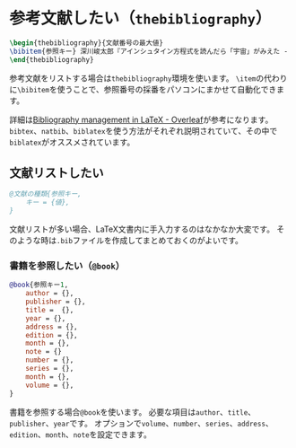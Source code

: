 # 参考文献したい（``thebibliography``）

```latex
\begin{thebibliography}{文献番号の最大値}
\bibitem{参照キー} 深川峻太郎『アインシュタイン方程式を読んだら「宇宙」がみえた - ガチンコ相対性理論』講談社（2021年5月21日）
\end{thebibliography}
```

参考文献をリストする場合は``thebibliography``環境を使います。
``\item``の代わりに``\bibitem``を使うことで、参照番号の採番をパソコンにまかせて自動化できます。

詳細は[Bibliography management in LaTeX - Overleaf](https://www.overleaf.com/learn/latex/Bibliography_management_in_LaTeX)が参考になります。
``bibtex``、``natbib``、``biblatex``を使う方法がそれぞれ説明されていて、その中で``biblatex``がオススメされています。



## 文献リストしたい

```bib
@文献の種類{参照キー,
    キー = {値},
}
```

文献リストが多い場合、LaTeX文書内に手入力するのはなかなか大変です。
そのような時は``.bib``ファイルを作成してまとめておくのがよいです。

### 書籍を参照したい（``@book``）

```bibtex
@book{参照キー1,
    author = {},
    publisher = {},
    title =  {},
    year = {},
    address = {},
    edition = {},
    month = {},
    note = {}
    number = {},
    series = {},
    month = {},
    volume = {},
}
```

書籍を参照する場合``@book``を使います。
必要な項目は``author``、``title``、``publisher``、``year``です。
オプションで``volume``、``number``、``series``、``address``、``edition``、``month``、``note``を設定できます。

